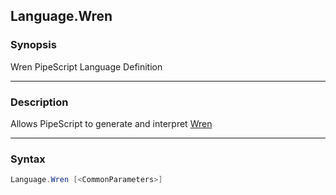 Language.Wren
-------------

### Synopsis
Wren PipeScript Language Definition

---

### Description

Allows PipeScript to generate and interpret [Wren](https://wren.io/)

---

### Syntax
```PowerShell
Language.Wren [<CommonParameters>]
```
